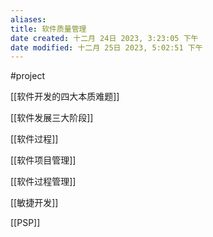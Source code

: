 ```yaml
---
aliases: 
title: 软件质量管理
date created: 十二月 24日 2023, 3:23:05 下午
date modified: 十二月 25日 2023, 5:02:51 下午
---
```

#project 

[[软件开发的四大本质难题]]

[[软件发展三大阶段]]

[[软件过程]]

[[软件项目管理]]

[[软件过程管理]]

[[敏捷开发]]

[[PSP]]